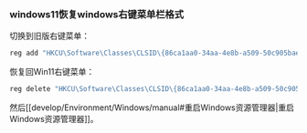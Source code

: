### windows11恢复windows右键菜单栏格式
切换到旧版右键菜单：
```powershell
reg add "HKCU\Software\Classes\CLSID\{86ca1aa0-34aa-4e8b-a509-50c905bae2a2}\InprocServer32" /f /ve
```

恢复回Win11右键菜单：
```powershell
reg delete "HKCU\Software\Classes\CLSID\{86ca1aa0-34aa-4e8b-a509-50c905bae2a2}" /f
```

然后[[develop/Environment/Windows/manual#重启Windows资源管理器|重启Windows资源管理器]]。



